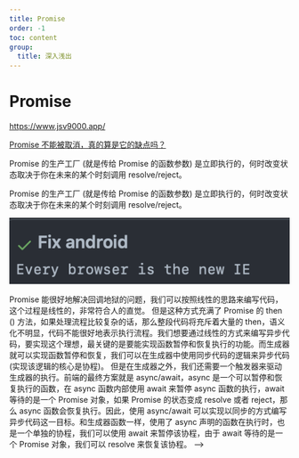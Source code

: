 ```yaml
---
title: Promise
order: -1
toc: content
group:
  title: 深入浅出
---
```


# Promise

https://www.jsv9000.app/

[Promise 不能被取消，真的算是它的缺点吗？](https://www.zhihu.com/question/495412354/answer/2865083505)

Promise 的生产工厂 (就是传给 Promise 的函数参数) 是立即执行的，何时改变状态取决于你在未来的某个时刻调用 resolve/reject。

Promise 的生产工厂 (就是传给 Promise 的函数参数) 是立即执行的，何时改变状态取决于你在未来的某个时刻调用 resolve/reject。

![FlgOOP7acAAsA2m](https://raw.githubusercontent.com/chuenwei0129/my-picgo-repo/master/me/FlgOOP7acAAsA2m.png)

Promise 能很好地解决回调地狱的问题，我们可以按照线性的思路来编写代码，这个过程是线性的，非常符合人的直觉。
但是这种方式充满了 Promise 的 then () 方法，如果处理流程比较复杂的话，那么整段代码将充斥着大量的 then，语义化不明显，代码不能很好地表示执行流程。我们想要通过线性的方式来编写异步代码，要实现这个理想，最关键的是要能实现函数暂停和恢复执行的功能。而生成器就可以实现函数暂停和恢复，我们可以在生成器中使用同步代码的逻辑来异步代码 (实现该逻辑的核心是协程)。
但是在生成器之外，我们还需要一个触发器来驱动生成器的执行。前端的最终方案就是 async/await，async 是一个可以暂停和恢复执行的函数，在 async 函数内部使用 await 来暂停 async 函数的执行，await 等待的是一个 Promise 对象，如果 Promise 的状态变成 resolve 或者 reject，那么 async 函数会恢复执行。因此，使用 async/await 可以实现以同步的方式编写异步代码这一目标。和生成器函数一样，使用了 async 声明的函数在执行时，也是一个单独的协程，我们可以使用 await 来暂停该协程，由于 await 等待的是一个 Promise 对象，我们可以 resolve 来恢复该协程。 -->
